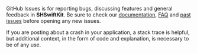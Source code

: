 GitHub Issues is for reporting bugs, discussing features and general feedback in **SHSwiftKit**. Be sure to check our [documentation](http://cocoadocs.org/docsets/SHSwiftKit), [FAQ](https://github.com/ankitthakur/SHSwiftKit/wiki/FAQ) and [past issues](https://github.com/ankitthakur/SHSwiftKit/issues?state=closed) before opening any new issues.

If you are posting about a crash in your application, a stack trace is helpful, but additional context, in the form of code and explanation, is necessary to be of any use.
